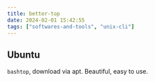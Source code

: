 ```yaml
---
title: better-top
date: 2024-02-01 15:42:55
tags: ["softwares-and-tools", "unix-cli"]
---
```

## Ubuntu

`bashtop`, download via apt. Beautiful, easy to use.

